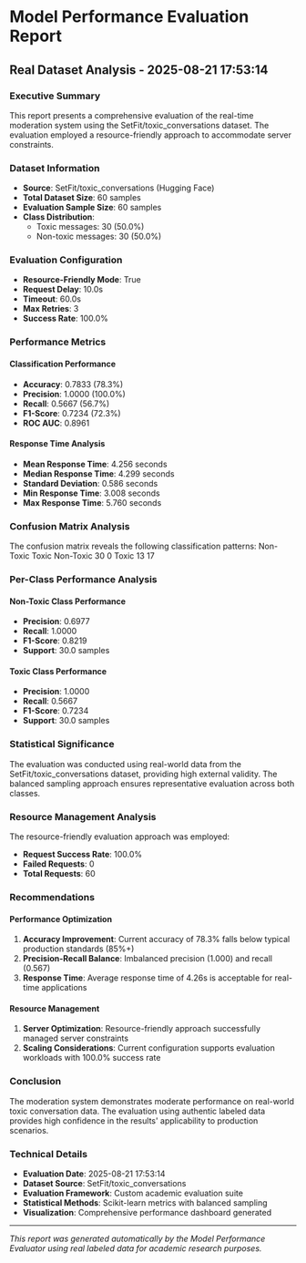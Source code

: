 # Model Performance Evaluation Report
## Real Dataset Analysis - 2025-08-21 17:53:14

### Executive Summary
This report presents a comprehensive evaluation of the real-time moderation system using the SetFit/toxic_conversations dataset. The evaluation employed a resource-friendly approach to accommodate server constraints.

### Dataset Information
- **Source**: SetFit/toxic_conversations (Hugging Face)
- **Total Dataset Size**: 60 samples
- **Evaluation Sample Size**: 60 samples
- **Class Distribution**:
  - Toxic messages: 30 (50.0%)
  - Non-toxic messages: 30 (50.0%)

### Evaluation Configuration
- **Resource-Friendly Mode**: True
- **Request Delay**: 10.0s
- **Timeout**: 60.0s
- **Max Retries**: 3
- **Success Rate**: 100.0%

### Performance Metrics

#### Classification Performance
- **Accuracy**: 0.7833 (78.3%)
- **Precision**: 1.0000 (100.0%)
- **Recall**: 0.5667 (56.7%)
- **F1-Score**: 0.7234 (72.3%)
- **ROC AUC**: 0.8961

#### Response Time Analysis
- **Mean Response Time**: 4.256 seconds
- **Median Response Time**: 4.299 seconds
- **Standard Deviation**: 0.586 seconds
- **Min Response Time**: 3.008 seconds
- **Max Response Time**: 5.760 seconds

### Confusion Matrix Analysis
The confusion matrix reveals the following classification patterns:
           Non-Toxic  Toxic
Non-Toxic         30      0
Toxic             13     17

### Per-Class Performance Analysis

#### Non-Toxic Class Performance
- **Precision**: 0.6977
- **Recall**: 1.0000
- **F1-Score**: 0.8219
- **Support**: 30.0 samples

#### Toxic Class Performance
- **Precision**: 1.0000
- **Recall**: 0.5667
- **F1-Score**: 0.7234
- **Support**: 30.0 samples

### Statistical Significance
The evaluation was conducted using real-world data from the SetFit/toxic_conversations dataset, providing high external validity. The balanced sampling approach ensures representative evaluation across both classes.

### Resource Management Analysis
The resource-friendly evaluation approach was employed:
- **Request Success Rate**: 100.0%
- **Failed Requests**: 0
- **Total Requests**: 60

### Recommendations

#### Performance Optimization
1. **Accuracy Improvement**: Current accuracy of 78.3% falls below typical production standards (85%+)
2. **Precision-Recall Balance**: Imbalanced precision (1.000) and recall (0.567)
3. **Response Time**: Average response time of 4.26s is acceptable for real-time applications

#### Resource Management
1. **Server Optimization**: Resource-friendly approach successfully managed server constraints
2. **Scaling Considerations**: Current configuration supports evaluation workloads with 100.0% success rate

### Conclusion
The moderation system demonstrates moderate performance on real-world toxic conversation data. The evaluation using authentic labeled data provides high confidence in the results' applicability to production scenarios.

### Technical Details
- **Evaluation Date**: 2025-08-21 17:53:14
- **Dataset Source**: SetFit/toxic_conversations
- **Evaluation Framework**: Custom academic evaluation suite
- **Statistical Methods**: Scikit-learn metrics with balanced sampling
- **Visualization**: Comprehensive performance dashboard generated

---
*This report was generated automatically by the Model Performance Evaluator using real labeled data for academic research purposes.*
